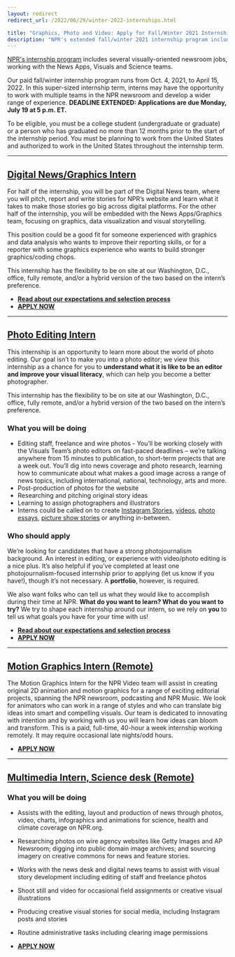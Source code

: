 ```yaml
---
layout: redirect
redirect_url: /2022/06/29/winter-2022-internships.html

title: "Graphics, Photo and Video: Apply for Fall/Winter 2021 Internships at NPR"
description: "NPR's extended fall/winter 2021 internship program includes several visually-oriented newsroom jobs, working with the News Apps, Visuals and Science teams. Come join us!"
---
```


[NPR's internship program](https://www.npr.org/about-npr/181881227/want-to-be-an-npr-intern) includes several visually-oriented newsroom jobs, working with the News Apps, Visuals and Science teams.

Our paid fall/winter internship program runs from Oct. 4, 2021, to April 15, 2022. In this super-sized internship term, interns may have the opportunity to work with multiple teams in the NPR newsroom and develop a wider range of experience. **DEADLINE EXTENDED: Applications are due Monday, July 19 at 5 p.m. ET.**

To be eligible, you must be a college student (undergraduate or graduate) or a person who has graduated no more than 12 months prior to the start of the internship period. You must be planning to work from the United States and authorized to work in the United States throughout the internship term.

------

## [Digital News/Graphics Intern](https://recruiting.ultipro.com/NAT1011NATPR/JobBoard/fc254a05-d68e-44c0-a2ba-267380d146ba/OpportunityDetail?opportunityId=91ab4cd2-e8b4-478d-91f1-875e93902c28)

For half of the internship, you will be part of the Digital News team, where you will pitch, report and write stories for NPR’s website and learn what it takes to make those stories go big across digital platforms. For the other half of the internship, you will be embedded with the News Apps/Graphics team, focusing on graphics, data visualization and visual storytelling.

This position could be a good fit for someone experienced with graphics and data analysis who wants to improve their reporting skills, or for a reporter with some graphics experience who wants to build stronger graphics/coding chops.

This internship has the flexibility to be on site at our Washington, D.C., office, fully remote, and/or a hybrid version of the two based on the intern’s preference.

* **[Read about our expectations and selection process](/2015/10/14/how-to-apply.html)**
* **[APPLY NOW](https://recruiting.ultipro.com/NAT1011NATPR/JobBoard/fc254a05-d68e-44c0-a2ba-267380d146ba/OpportunityDetail?opportunityId=91ab4cd2-e8b4-478d-91f1-875e93902c28)**

------

## [Photo Editing Intern](https://recruiting.ultipro.com/NAT1011NATPR/JobBoard/fc254a05-d68e-44c0-a2ba-267380d146ba/OpportunityDetail?opportunityId=3256fd97-7e6e-4359-9e99-d1541c588a90)

This internship is an opportunity to learn more about the world of photo editing. Our goal isn’t to make you into a photo editor; we view this internship as a chance for you to **understand what it is like to be an editor and improve your visual literacy**, which can help you become a better photographer.

This internship has the flexibility to be on site at our Washington, D.C., office, fully remote, and/or a hybrid version of the two based on the intern’s preference.

### What you will be doing

* Editing staff, freelance and wire photos - You’ll be working closely with the Visuals Team’s photo editors on fast-paced deadlines – we’re talking anywhere from 15 minutes to publication, to short-term projects that are a week out. You’ll dig into news coverage and photo research, learning how to communicate about what makes a good image across a range of news topics, including international, national, technology, arts and more.
* Post-production of photos for the website
* Researching and pitching original story ideas
* Learning to assign photographers and illustrators
* Interns could be called on to create [Instagram Stories](https://www.instagram.com/stories/highlights/18100985839046937/), [videos](https://www.npr.org/2013/04/12/176913038/short-and-sweet-celebrating-d-c-s-cherry-blossoms-with-haiku), [photo essays](https://www.npr.org/2016/08/05/488518797/at-the-portrait-gallery-students-tell-the-stories-that-pictures-cant), [picture show stories](https://www.npr.org/sections/pictureshow/2019/08/18/736843955/finding-identity-without-gender-a-queer-photographers-journey) or anything in-between.

### Who should apply

We’re looking for candidates that have a strong photojournalism background. An interest in editing, or experience with video/photo editing is a nice plus. It’s also helpful if you’ve completed at least one photojournalism-focused internship prior to applying (let us know if you have!), though it’s not necessary. A **portfolio**, however, is required.

We also want folks who can tell us what they would like to accomplish during their time at NPR. **What do you want to learn? What do you want to try?** We try to shape each internship around our intern, so we rely on **you** to tell us what goals you have for your time with us!

* **[Read about our expectations and selection process](/2015/10/14/how-to-apply.html)**
* **[APPLY NOW](https://recruiting.ultipro.com/NAT1011NATPR/JobBoard/fc254a05-d68e-44c0-a2ba-267380d146ba/OpportunityDetail?opportunityId=3256fd97-7e6e-4359-9e99-d1541c588a90)**

-------

## [Motion Graphics Intern (Remote)](https://recruiting.ultipro.com/NAT1011NATPR/JobBoard/fc254a05-d68e-44c0-a2ba-267380d146ba/OpportunityDetail?opportunityId=63fcd19c-dc7f-49ce-914b-10bbeacdac3c)

The Motion Graphics Intern for the NPR Video team will assist in creating original 2D animation and motion graphics for a range of exciting editorial projects, spanning the NPR newsroom, podcasting and NPR Music. We look for animators who can work in a range of styles and who can translate big ideas into smart and compelling visuals. Our team is dedicated to innovating with intention and by working with us you will learn how ideas can bloom and transform. This is a paid, full-time, 40-hour a week internship working remotely. It may require occasional late nights/odd hours.

* **[APPLY NOW](https://recruiting.ultipro.com/NAT1011NATPR/JobBoard/fc254a05-d68e-44c0-a2ba-267380d146ba/OpportunityDetail?opportunityId=63fcd19c-dc7f-49ce-914b-10bbeacdac3c)**

-------

## [Multimedia Intern, Science desk (Remote)](https://recruiting.ultipro.com/NAT1011NATPR/JobBoard/fc254a05-d68e-44c0-a2ba-267380d146ba/OpportunityDetail?opportunityId=50a13572-17bb-4778-bc5a-00075548e4c8)

### What you will be doing
* Assists with the editing, layout and production of news through photos, video, charts, infographics and animations for science, health and climate coverage on NPR.org.
* Researching photos on wire agency websites like Getty Images and AP Newsroom; digging into public domain image archives; and sourcing imagery on creative commons for news and feature stories.
* Works with the news desk and digital news teams to assist with visual story development including editing of staff and freelance photos
* Shoot still and video for occasional field assignments or creative visual illustrations
* Producing creative visual stories for social media, including Instagram posts and stories
* Routine administrative tasks including clearing image permissions

* **[APPLY NOW](https://recruiting.ultipro.com/NAT1011NATPR/JobBoard/fc254a05-d68e-44c0-a2ba-267380d146ba/OpportunityDetail?opportunityId=50a13572-17bb-4778-bc5a-00075548e4c8)**

